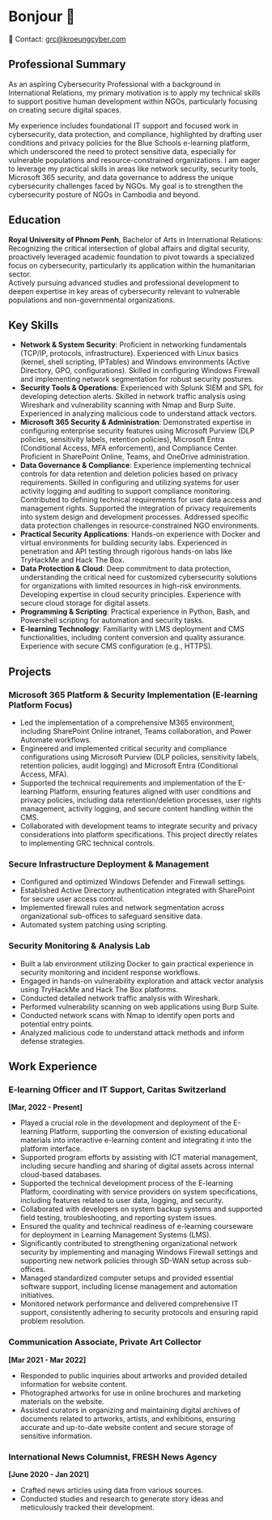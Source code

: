 # Bonjour 👋

📧 Contact: grc@kroeungcyber.com

## Professional Summary
As an aspiring Cybersecurity Professional with a background in International Relations, my primary motivation is to apply my technical skills to support positive human development within NGOs, particularly focusing on creating secure digital spaces.

My experience includes foundational IT support and focused work in cybersecurity, data protection, and compliance, highlighted by drafting user conditions and privacy policies for the Blue Schools e-learning platform, which underscored the need to protect sensitive data, especially for vulnerable populations and resource-constrained organizations. I am eager to leverage my practical skills in areas like network security, security tools, Microsoft 365 security, and data governance to address the unique cybersecurity challenges faced by NGOs. My goal is to strengthen the cybersecurity posture of NGOs in Cambodia and beyond.

## Education
**Royal University of Phnom Penh**, Bachelor of Arts in International Relations:  
Recognizing the critical intersection of global affairs and digital security, proactively leveraged academic foundation to pivot towards a specialized focus on cybersecurity, particularly its application within the humanitarian sector.  
Actively pursuing advanced studies and professional development to deepen expertise in key areas of cybersecurity relevant to vulnerable populations and non-governmental organizations.

## Key Skills
- **Network & System Security**: Proficient in networking fundamentals (TCP/IP, protocols, infrastructure). Experienced with Linux basics (kernel, shell scripting, IPTables) and Windows environments (Active Directory, GPO, configurations). Skilled in configuring Windows Firewall and implementing network segmentation for robust security postures.
- **Security Tools & Operations**: Experienced with Splunk SIEM and SPL for developing detection alerts. Skilled in network traffic analysis using Wireshark and vulnerability scanning with Nmap and Burp Suite. Experienced in analyzing malicious code to understand attack vectors.
- **Microsoft 365 Security & Administration**: Demonstrated expertise in configuring enterprise security features using Microsoft Purview (DLP policies, sensitivity labels, retention policies), Microsoft Entra (Conditional Access, MFA enforcement), and Compliance Center. Proficient in SharePoint Online, Teams, and OneDrive administration.
- **Data Governance & Compliance**: Experience implementing technical controls for data retention and deletion policies based on privacy requirements. Skilled in configuring and utilizing systems for user activity logging and auditing to support compliance monitoring. Contributed to defining technical requirements for user data access and management rights. Supported the integration of privacy requirements into system design and development processes. Addressed specific data protection challenges in resource-constrained NGO environments.
- **Practical Security Applications**: Hands-on experience with Docker and virtual environments for building security labs. Experienced in penetration and API testing through rigorous hands-on labs like TryHackMe and Hack The Box.
- **Data Protection & Cloud**: Deep commitment to data protection, understanding the critical need for customized cybersecurity solutions for organizations with limited resources in high-risk environments. Developing expertise in cloud security principles. Experience with secure cloud storage for digital assets.
- **Programming & Scripting**: Practical experience in Python, Bash, and Powershell scripting for automation and security tasks.
- **E-learning Technology**: Familiarity with LMS deployment and CMS functionalities, including content conversion and quality assurance. Experience with secure CMS configuration (e.g., HTTPS).

## Projects
### Microsoft 365 Platform & Security Implementation (E-learning Platform Focus)
- Led the implementation of a comprehensive M365 environment, including SharePoint Online intranet, Teams collaboration, and Power Automate workflows.
- Engineered and implemented critical security and compliance configurations using Microsoft Purview (DLP policies, sensitivity labels, retention policies, audit logging) and Microsoft Entra (Conditional Access, MFA).
- Supported the technical requirements and implementation of the E-learning Platform, ensuring features aligned with user conditions and privacy policies, including data retention/deletion processes, user rights management, activity logging, and secure content handling within the CMS.
- Collaborated with development teams to integrate security and privacy considerations into platform specifications. This project directly relates to implementing GRC technical controls.

### Secure Infrastructure Deployment & Management
- Configured and optimized Windows Defender and Firewall settings.
- Established Active Directory authentication integrated with SharePoint for secure user access control.
- Implemented firewall rules and network segmentation across organizational sub-offices to safeguard sensitive data.
- Automated system patching using scripting.

### Security Monitoring & Analysis Lab
- Built a lab environment utilizing Docker to gain practical experience in security monitoring and incident response workflows.
- Engaged in hands-on vulnerability exploration and attack vector analysis using TryHackMe and Hack The Box platforms.
- Conducted detailed network traffic analysis with Wireshark.
- Performed vulnerability scanning on web applications using Burp Suite.
- Conducted network scans with Nmap to identify open ports and potential entry points.
- Analyzed malicious code to understand attack methods and inform defense strategies.

## Work Experience
### E-learning Officer and IT Support, Caritas Switzerland  
**[Mar, 2022 - Present]**
- Played a crucial role in the development and deployment of the E-learning Platform, supporting the conversion of existing educational materials into interactive e-learning content and integrating it into the platform interface.
- Supported program efforts by assisting with ICT material management, including secure handling and sharing of digital assets across internal cloud-based databases.
- Supported the technical development process of the E-learning Platform, coordinating with service providers on system specifications, including features related to user data, logging, and security.
- Collaborated with developers on system backup systems and supported field testing, troubleshooting, and reporting system issues.
- Ensured the quality and technical readiness of e-learning courseware for deployment in Learning Management Systems (LMS).
- Significantly contributed to strengthening organizational network security by implementing and managing Windows Firewall settings and supporting new network policies through SD-WAN setup across sub-offices.
- Managed standardized computer setups and provided essential software support, including license management and automation initiatives.
- Monitored network performance and delivered comprehensive IT support, consistently adhering to security protocols and ensuring rapid problem resolution.

### Communication Associate, Private Art Collector  
**[Mar 2021 - Mar 2022]**
- Responded to public inquiries about artworks and provided detailed information for website content.
- Photographed artworks for use in online brochures and marketing materials on the website.
- Assisted curators in organizing and maintaining digital archives of documents related to artworks, artists, and exhibitions, ensuring accurate and up-to-date website content and secure storage of sensitive information.

### International News Columnist, FRESH News Agency  
**[June 2020 - Jan 2021]**
- Crafted news articles using data from various sources.
- Conducted studies and research to generate story ideas and meticulously tracked their development.
